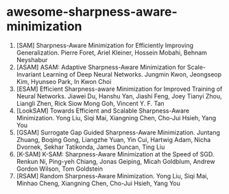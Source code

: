 # awesome-sharpness-aware-minimization

1. [SAM] Sharpness-Aware Minimization for Efficiently Improving Generalization. Pierre Foret, Ariel Kleiner, Hossein Mobahi, Behnam Neyshabur
2. [ASAM] ASAM: Adaptive Sharpness-Aware Minimization for Scale-Invariant Learning of Deep Neural Networks. Jungmin Kwon, Jeongseop Kim, Hyunseo Park, In Kwon Choi
3. [ESAM] Efficient Sharpness-aware Minimization for Improved Training of Neural Networks. Jiawei Du, Hanshu Yan, Jiashi Feng, Joey Tianyi Zhou, Liangli Zhen, Rick Siow Mong Goh, Vincent Y. F. Tan
4. [LookSAM] Towards Efficient and Scalable Sharpness-Aware Minimization. Yong Liu, Siqi Mai, Xiangning Chen, Cho-Jui Hsieh, Yang You
5. [GSAM] Surrogate Gap Guided Sharpness-Aware Minimization. Juntang Zhuang, Boqing Gong, Liangzhe Yuan, Yin Cui, Hartwig Adam, Nicha Dvornek, Sekhar Tatikonda, James Duncan, Ting Liu
6. [K-SAM] K-SAM: Sharpness-Aware Minimization at the Speed of SGD. Renkun Ni, Ping-yeh Chiang, Jonas Geiping, Micah Goldblum, Andrew Gordon Wilson, Tom Goldstein
7. [RSAM] Random Sharpness-Aware Minimization. Yong Liu, Siqi Mai, Minhao Cheng, Xiangning Chen, Cho-Jui Hsieh, Yang You
